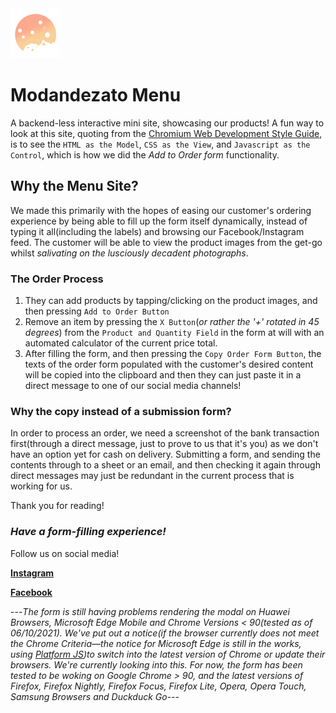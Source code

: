 <img height=80px width=80px src="https://raw.githubusercontent.com/Modandezato/Modandezato-Menu/main/images/logo.png" />

# Modandezato Menu
A backend-less interactive mini site, showcasing our products! A fun way to look at this site, quoting from the [Chromium Web Development Style Guide](https://chromium.googlesource.com/chromium/src/+/ec3092c8d21e20e39698f5272c8a7f71c3ee88a2/styleguide/web/web.md), is to
see the `HTML as the Model`, `CSS as the View`, and `Javascript as the Control`, which is how we did the *Add to Order form* functionality.

## Why the Menu Site?
We made this primarily with the hopes of easing our customer's ordering experience by being able to fill up the form itself dynamically, 
instead of typing it all(including the labels) and browsing our Facebook/Instagram feed. The customer will be able to view the product images from the get-go whilst
*salivating on the lusciously decadent photographs*. 

### The Order Process
1. They can add products by tapping/clicking on the product images, and then pressing `Add to Order Button`
2. Remove an item by pressing the `X Button`(*or rather the '+' rotated in 45 degrees*) from the `Product and Quantity Field` 
in the form at will with an automated calculator of the current price total. 
3. After filling the form, and then pressing the `Copy Order Form Button`, the texts of the order form populated with the customer's desired content will be copied into 
the clipboard and then they can just paste it in a direct message to one of our social media channels!

### Why the copy instead of a submission form?
In order to process an order, we need a screenshot of the bank transaction first(through a direct message, just to prove to us that it's you) as we don't have an option yet for 
cash on delivery. Submitting a form, and sending the contents through to a sheet or an email, and then checking it again through direct messages may just be redundant 
in the current process that is working for us.

Thank you for reading!

### *Have a form-filling experience!* ###

Follow us on social media!

**[Instagram](https://www.instagram.com/modandezato/)**

**[Facebook](https://www.facebook.com/modandezato)**


---*The form is still having problems rendering the modal on Huawei Browsers, Microsoft Edge Mobile and Chrome Versions < 90(tested as of 06/10/2021). We've put out a notice(if the browser currently does not meet the Chrome Criteria—the notice for Microsoft Edge is still in the works, using [Platform JS](https://github.com/bestiejs/platform.js/))to switch into the latest version of Chrome or update their browsers. We're currently looking into this. For now, the form has been tested to be woking on Google Chrome > 90, and the latest versions of Firefox, Firefox Nightly, Firefox Focus, Firefox Lite, Opera, Opera Touch, Samsung Browsers and Duckduck Go*---
